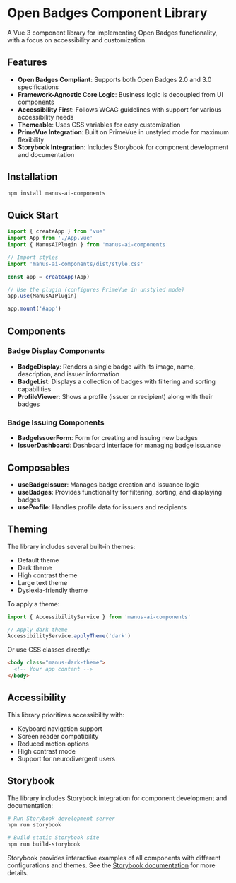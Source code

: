 # Open Badges Component Library

A Vue 3 component library for implementing Open Badges functionality, with a focus on accessibility and customization.

## Features

- **Open Badges Compliant**: Supports both Open Badges 2.0 and 3.0 specifications
- **Framework-Agnostic Core Logic**: Business logic is decoupled from UI components
- **Accessibility First**: Follows WCAG guidelines with support for various accessibility needs
- **Themeable**: Uses CSS variables for easy customization
- **PrimeVue Integration**: Built on PrimeVue in unstyled mode for maximum flexibility
- **Storybook Integration**: Includes Storybook for component development and documentation

## Installation

```bash
npm install manus-ai-components
```

## Quick Start

```javascript
import { createApp } from 'vue'
import App from './App.vue'
import { ManusAIPlugin } from 'manus-ai-components'

// Import styles
import 'manus-ai-components/dist/style.css'

const app = createApp(App)

// Use the plugin (configures PrimeVue in unstyled mode)
app.use(ManusAIPlugin)

app.mount('#app')
```

## Components

### Badge Display Components

- **BadgeDisplay**: Renders a single badge with its image, name, description, and issuer information
- **BadgeList**: Displays a collection of badges with filtering and sorting capabilities
- **ProfileViewer**: Shows a profile (issuer or recipient) along with their badges

### Badge Issuing Components

- **BadgeIssuerForm**: Form for creating and issuing new badges
- **IssuerDashboard**: Dashboard interface for managing badge issuance

## Composables

- **useBadgeIssuer**: Manages badge creation and issuance logic
- **useBadges**: Provides functionality for filtering, sorting, and displaying badges
- **useProfile**: Handles profile data for issuers and recipients

## Theming

The library includes several built-in themes:

- Default theme
- Dark theme
- High contrast theme
- Large text theme
- Dyslexia-friendly theme

To apply a theme:

```javascript
import { AccessibilityService } from 'manus-ai-components'

// Apply dark theme
AccessibilityService.applyTheme('dark')
```

Or use CSS classes directly:

```html
<body class="manus-dark-theme">
  <!-- Your app content -->
</body>
```

## Accessibility

This library prioritizes accessibility with:

- Keyboard navigation support
- Screen reader compatibility
- Reduced motion options
- High contrast mode
- Support for neurodivergent users

## Storybook

The library includes Storybook integration for component development and documentation:

```bash
# Run Storybook development server
npm run storybook

# Build static Storybook site
npm run build-storybook
```

Storybook provides interactive examples of all components with different configurations and themes. See the [Storybook documentation](./docs/storybook.md) for more details.
